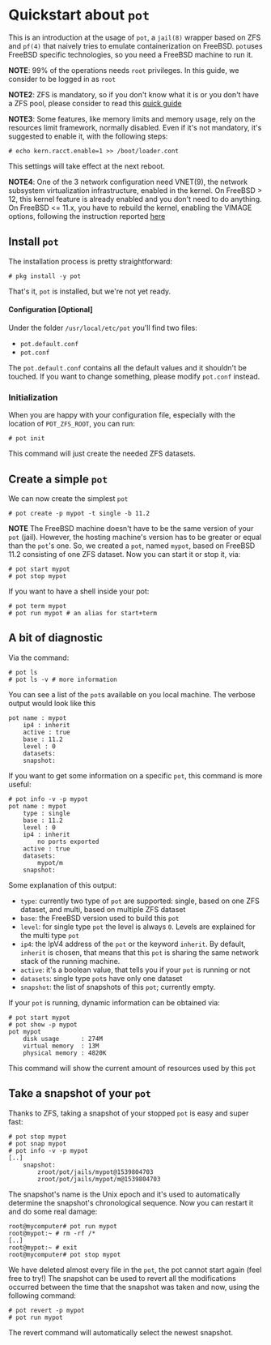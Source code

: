 # Quickstart about `pot`

This is an introduction at the usage of `pot`, a `jail(8)` wrapper based on ZFS and `pf(4)` that naively tries to emulate containerization on FreeBSD.
`pot`uses FreeBSD specific technologies, so you need a FreeBSD machine to run it.

**NOTE**: 99% of the operations needs `root` privileges. In this guide, we consider to be logged in as `root`

**NOTE2**: ZFS is mandatory, so if you don't know what it is or you don't have a ZFS pool, please consider to read this [quick guide](https://www.freebsd.org/doc/handbook/zfs-quickstart.html)

**NOTE3**: Some features, like memory limits and memory usage, rely on the resources limit framework, normally disabled. Even if it's not mandatory, it's suggested to enable it, with the following steps:
```shell
# echo kern.racct.enable=1 >> /boot/loader.cont
```
This settings will take effect at the next reboot.

**NOTE4**: One of the 3 network configuration need VNET(9), the network subsystem virtualization infrastructure, enabled in the kernel.
On FreeBSD > 12, this kernel feature is already enabled and you don't need to do anything.
On FreeBSD <= 11.x, you have to rebuild the kernel, enabling the VIMAGE options, following the instruction reported [here](https://www.freebsd.org/doc/handbook/kernelconfig.html)
## Install `pot`
The installation process is pretty straightforward:
```shell
# pkg install -y pot
```
That's it, `pot` is installed, but we're not yet ready.
#### Configuration [Optional]
Under the folder `/usr/local/etc/pot` you'll find two files:
* `pot.default.conf`
* `pot.conf`

The `pot.default.conf` contains all the default values and it shouldn't be touched.
If you want to change something, please modify `pot.conf` instead.
### Initialization
When you are happy with your configuration file, especially with the location of `POT_ZFS_ROOT`, you can run:
```shell
# pot init
```
This command will just create the needed ZFS datasets.
## Create a simple `pot`
We can now create the simplest `pot`
```shell
# pot create -p mypot -t single -b 11.2
```
**NOTE** The FreeBSD machine doesn't have to be the same version of your `pot` (jail). However, the hosting machine's version has to be greater or equal than the `pot`'s one.
So, we created a `pot`, named `mypot`, based on FreeBSD 11.2 consisting of one ZFS dataset.
Now you can start it or stop it, via:
```shell
# pot start mypot
# pot stop mypot
```
If you want to have a shell inside your pot:
```shell
# pot term mypot
# pot run mypot # an alias for start+term
```
## A bit of diagnostic
Via the command:
```shell
# pot ls
# pot ls -v # more information
```
You can see a list of the `pot`s available on you local machine. The verbose output would look like this
```shell
pot name : mypot
	ip4 : inherit
	active : true
	base : 11.2
	level : 0
	datasets:
	snapshot:
```
If you want to get some information on a specific `pot`, this command is more useful:
```shell
# pot info -v -p mypot
pot name : mypot
	type : single
	base : 11.2
	level : 0
	ip4 : inherit
		no ports exported
	active : true
	datasets:
		mypot/m
	snapshot:
```
Some explanation of this output:
* `type`: currently two type of `pot` are supported: single, based on one ZFS dataset, and multi, based on multiple ZFS dataset
* `base`: the FreeBSD version used to build this `pot`
* `level`: for single type `pot` the level is always `0`. Levels are explained for the multi type `pot`
* `ip4`: the IpV4 address of the `pot` or the keyword `inherit`. By default, `inherit` is chosen, that means that this `pot` is sharing the same network stack of the running machine.
* `active`: it's a boolean value, that tells you if your `pot` is running or not
* `datasets`: single type `pot`s have only one dataset
* `snapshot`: the list of snapshots of this `pot`; currently empty.

If your `pot` is running, dynamic information can be obtained via:
```shell
# pot start mypot
# pot show -p mypot
pot mypot
	disk usage      : 274M
	virtual memory  : 13M
	physical memory : 4820K
```
This command will show the current amount of resources used by this `pot`
## Take a snapshot of your `pot`
Thanks to ZFS, taking a snapshot of your stopped `pot` is easy and super fast:
```shell
# pot stop mypot
# pot snap mypot
# pot info -v -p mypot
[..]
	snapshot:
		zroot/pot/jails/mypot@1539804703
		zroot/pot/jails/mypot/m@1539804703
```
The snapshot's name is the Unix epoch and it's used to automatically determine the snapshot's chronological sequence. 
Now you can restart it and do some real damage:
```shell
root@mycomputer# pot run mypot
root@mypot:~ # rm -rf /*
[..]
root@mypot:~ # exit
root@mycomputer# pot stop mypot
```
We have deleted almost every file in the `pot`, the pot cannot start again (feel free to try!)
The snapshot can be used to revert all the modifications occurred between the time that the snapshot was taken and now, using the following command:
```shell
# pot revert -p mypot
# pot run mypot
```
The revert command will automatically select the newest snapshot.
